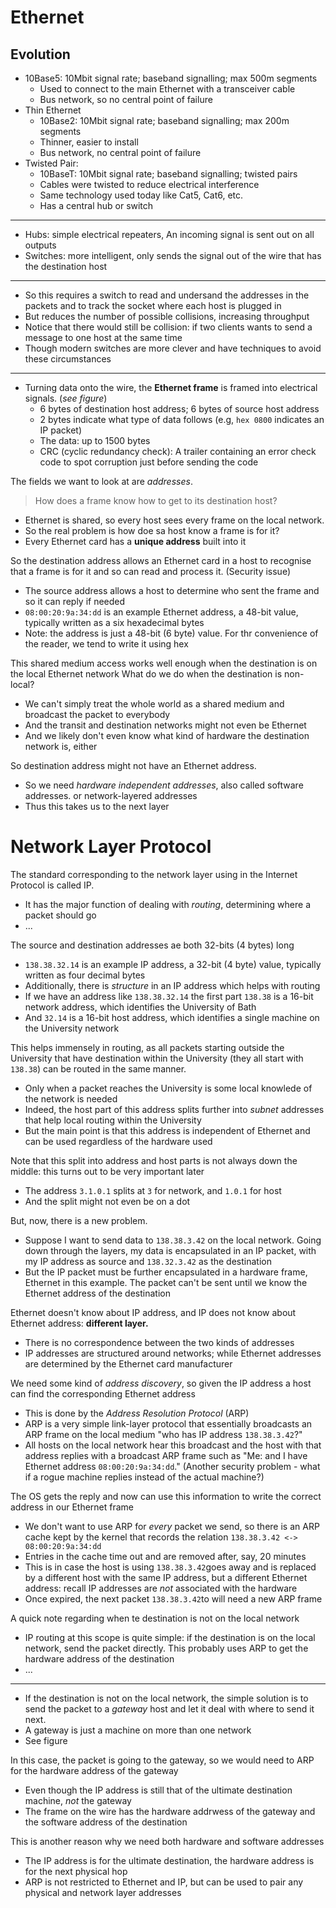 # Ethernet
## Evolution

- 10Base5: 10Mbit signal rate; baseband signalling; max 500m segments
	- Used to connect to the main Ethernet with a transceiver cable
	- Bus network, so no central point of failure
- Thin Ethernet
	- 10Base2: 10Mbit signal rate; baseband signalling; max 200m segments
	- Thinner, easier to install
	- Bus network, no central point of failure
- Twisted Pair:
	- 10BaseT: 10Mbit signal rate; baseband signalling; twisted pairs
	- Cables were twisted to reduce electrical interference
	- Same technology used today like Cat5, Cat6, etc.
	- Has a central hub or switch 
	
---

- Hubs: simple electrical repeaters, An incoming signal is sent out on all outputs
- Switches: more intelligent, only sends the signal out of the wire that has the destination host

---

- So this requires a switch to read and undersand the addresses in the packets and to track the socket where each host is plugged in
- But reduces the number of possible collisions, increasing throughput
- Notice that there would still be collision: if two clients wants to send a message to one host at the same time
- Though modern switches are more clever and have techniques to avoid these circumstances

---

- Turning data onto the wire, the **Ethernet frame** is framed into electrical signals. (*see figure*)
	- 6 bytes of destination host address; 6 bytes of source host address
	- 2 bytes indicate what type of data follows (e.g, `hex 0800` indicates an IP packet)
	- The data: up to 1500 bytes
	- CRC (cyclic redundancy check): A trailer containing an error check code to spot corruption just before sending the code

The fields we want to look at are *addresses*. 

> How does a frame know how to get to its destination host?

- Ethernet is shared, so every host sees every frame on the local network.
- So the real problem is how doe sa host know a frame is for it?
- Every Ethernet card has a **unique address** built into it

So the destination address allows an Ethernet card in a host to recognise that a frame is for it and so can read and process it.
(Security issue)

- The source address allows a host to determine who sent the frame and so it can reply if needed
- `08:00:20:9a:34:dd` is an example Ethernet address, a 48-bit value, typically written as a six hexadecimal bytes
- Note: the address is just a 48-bit (6 byte) value. For thr convenience of the reader, we tend to write it using hex

This shared medium access works well enough when the destination is on the local Ethernet network
What do we do when the destination is non-local?

- We can't simply treat the whole world as a shared medium and broadcast the packet to everybody
- And the transit and destination networks might not even be Ethernet
- And we likely don't even know what kind of hardware the destination network is, either

So destination address might not have an Ethernet address.

- So we need *hardware independent addresses*, also called software addresses. or network-layered addresses
- Thus this takes us to the next layer

# Network Layer Protocol
The standard corresponding to the network layer using in the Internet Protocol is called IP.

- It has the major function of dealing with *routing*, determining where a packet should go
- ...

The source and destination addresses ae both 32-bits (4 bytes) long

- `138.38.32.14` is an example IP address, a 32-bit (4 byte) value, typically written as four decimal bytes
- Additionally, there is *structure* in an IP address which helps with routing
- If we have an address like `138.38.32.14` the first part `138.38` is a 16-bit network address, which identifies the University of Bath
- And `32.14` is a 16-bit host address, which identifies a single machine on the University network

This helps immensely in routing, as all packets starting outside the University that have destination within the University (they all start with `138.38`) can be routed in the same manner.

- Only when a packet reaches the University is some local knowlede of the network is needed
- Indeed, the host part of this address splits further into *subnet* addresses that help local routing within the University
- But the main point is that this address is independent of Ethernet and can be used regardless of the hardware used

Note that this split into address and host parts is not always down the middle: this turns out to be very important later

- The address `3.1.0.1` splits at `3` for network, and `1.0.1` for host
- And the split might not even be on a dot

But, now, there is a new problem. 

- Suppose I want to send data to `138.38.3.42` on the local network. Going down through the layers, my data is encapsulated in an IP packet, with my IP address as source and `138.32.3.42` as the destination
- But the IP packet must be further encapsulated in a hardware frame, Ethernet in this example. The packet can't be sent until we know the Ethernet address of the destination

Ethernet doesn't know about IP address, and IP does not know about Ethernet address: **different layer.**

- There is no correspondence between the two kinds of addresses
- IP addresses are structured around networks; while Ethernet addresses are determined by the Ethernet card manufacturer

We need some kind of *address discovery*, so given the IP address a host can find the corresponding Ethernet address

- This is done by the *Address Resolution Protocol* (ARP)
- ARP is a very simple link-layer protocol that essentially broadcasts an ARP frame on the local medium "who has IP address `138.38.3.42`?"
- All hosts on the local network hear this broadcast and the host with that address replies with a broadcast ARP frame such as "Me: and I have Ethernet address `08:00:20:9a:34:dd`."
(Another security problem - what if a rogue machine replies instead of the actual machine?)

The OS gets the reply and now can use this information to write the correct address in our Ethernet frame

- We don't want to use ARP for *every* packet we send, so there is an ARP cache kept by the kernel that records the relation `138.38.3.42 <-> 08:00:20:9a:34:dd`
- Entries in the cache time out and are removed after, say, 20 minutes
- This is in case the host is using `138.38.3.42`goes away and is replaced by a different host with the same IP address, but a different Ethernet address: recall IP addresses are *not* associated with the hardware
- Once expired, the next packet `138.38.3.42`to will need a new ARP frame

A quick note regarding when te destination is not on the local network

- IP routing at this scope is quite simple: if the destination is on the local network, send the packet directly. This probably uses ARP to get the hardware address of the destination
- ...

---

- If the destination is not on the local network, the simple solution is to send the packet to a *gateway* host and let it deal with where to send it next. 
- A gateway is just a machine on more than one network
- See figure

In this case, the packet is going to the gateway, so we would need to ARP for the hardware address of the gateway

- Even though the IP address is still that of the ultimate destination machine, *not* the gateway
- The frame on the wire has the hardware addrwess of the gateway and the software address of the destination

This is another reason why we need both hardware and software addresses

- The IP address is for the ultimate destination, the hardware address is for the next physical hop
- ARP is not restricted to Ethernet and IP, but can be used to pair any physical and network layer addresses